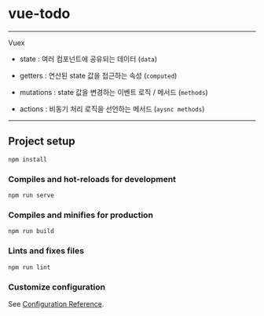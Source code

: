 # vue-todo

-----
Vuex
- state : 여러 컴포넌트에 공유되는 데이터 (`data`)

- getters : 연산된 state 값을 접근하는 속성  (`computed`)

- mutations : state 값을 변경하는 이벤트 로직 / 메서드  (`methods`)

- actions : 비동기 처리 로직을 선언하는 메서드  (`aysnc methods`)

---

## Project setup
```
npm install
```

### Compiles and hot-reloads for development
```
npm run serve
```

### Compiles and minifies for production
```
npm run build
```

### Lints and fixes files
```
npm run lint
```

### Customize configuration
See [Configuration Reference](https://cli.vuejs.org/config/).
